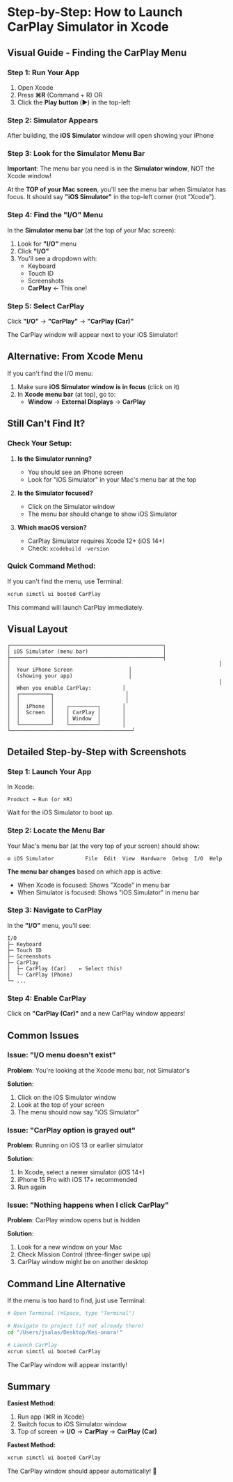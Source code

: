 # Step-by-Step: How to Launch CarPlay Simulator in Xcode

## Visual Guide - Finding the CarPlay Menu

### Step 1: Run Your App
1. Open Xcode
2. Press **⌘R** (Command + R) OR
3. Click the **Play button** (▶️) in the top-left

### Step 2: Simulator Appears
After building, the **iOS Simulator** window will open showing your iPhone

### Step 3: Look for the Simulator Menu Bar

**Important**: The menu bar you need is in the **Simulator window**, NOT the Xcode window!

At the **TOP of your Mac screen**, you'll see the menu bar when Simulator has focus. It should say **"iOS Simulator"** in the top-left corner (not "Xcode").

### Step 4: Find the "I/O" Menu

In the **Simulator menu bar** (at the top of your Mac screen):
1. Look for **"I/O"** menu
2. Click **"I/O"** 
3. You'll see a dropdown with:
   - Keyboard
   - Touch ID
   - Screenshots
   - **CarPlay** ← This one!

### Step 5: Select CarPlay

Click **"I/O"** → **"CarPlay"** → **"CarPlay (Car)"**

The CarPlay window will appear next to your iOS Simulator!

## Alternative: From Xcode Menu

If you can't find the I/O menu:

1. Make sure **iOS Simulator window is in focus** (click on it)
2. In **Xcode menu bar** (at top), go to:
   - **Window** → **External Displays** → **CarPlay**

## Still Can't Find It?

### Check Your Setup:

1. **Is the Simulator running?**
   - You should see an iPhone screen
   - Look for "iOS Simulator" in your Mac's menu bar at the top

2. **Is the Simulator focused?**
   - Click on the Simulator window
   - The menu bar should change to show iOS Simulator

3. **Which macOS version?**
   - CarPlay Simulator requires Xcode 12+ (iOS 14+)
   - Check: `xcodebuild -version`

### Quick Command Method:

If you can't find the menu, use Terminal:

```bash
xcrun simctl ui booted CarPlay
```

This command will launch CarPlay immediately.

## Visual Layout

```
┌─────────────────────────────────────────────────┐
│ iOS Simulator (menu bar)                        │
├─────────────────────────────────────────────────┤
│                                                                   │
│  Your iPhone Screen                  │
│  (showing your app)                  │
│                                                                   │
│  When you enable CarPlay:          │
│  ┌──────────┐                       │
│  │          │                       │
│  │  iPhone  │    ┌─────────┐       │
│  │  Screen  │    │ CarPlay │       │
│  │          │    │ Window  │       │
│  └──────────┘    └─────────┘       │
└───────────────────────────────────────┘
```

## Detailed Step-by-Step with Screenshots

### Step 1: Launch Your App

In Xcode:
```
Product → Run (or ⌘R)
```

Wait for the iOS Simulator to boot up.

### Step 2: Locate the Menu Bar

Your Mac's menu bar (at the very top of your screen) should show:
```
⚙️ iOS Simulator          File  Edit  View  Hardware  Debug  I/O  Help
```

**The menu bar changes** based on which app is active:
- When Xcode is focused: Shows "Xcode" in menu bar
- When Simulator is focused: Shows "iOS Simulator" in menu bar

### Step 3: Navigate to CarPlay

In the **"I/O"** menu, you'll see:
```
I/O
├─ Keyboard
├─ Touch ID
├─ Screenshots
├─ CarPlay
│  ├─ CarPlay (Car)    ← Select this!
│  └─ CarPlay (Phone)
└─ ...
```

### Step 4: Enable CarPlay

Click on **"CarPlay (Car)"** and a new CarPlay window appears!

## Common Issues

### Issue: "I/O menu doesn't exist"

**Problem**: You're looking at the Xcode menu bar, not Simulator's

**Solution**: 
1. Click on the iOS Simulator window
2. Look at the top of your screen
3. The menu should now say "iOS Simulator"

### Issue: "CarPlay option is grayed out"

**Problem**: Running on iOS 13 or earlier simulator

**Solution**:
1. In Xcode, select a newer simulator (iOS 14+)
2. iPhone 15 Pro with iOS 17+ recommended
3. Run again

### Issue: "Nothing happens when I click CarPlay"

**Problem**: CarPlay window opens but is hidden

**Solution**:
1. Look for a new window on your Mac
2. Check Mission Control (three-finger swipe up)
3. CarPlay window might be on another desktop

## Command Line Alternative

If the menu is too hard to find, just use Terminal:

```bash
# Open Terminal (⌘Space, type "Terminal")

# Navigate to project (if not already there)
cd "/Users/jsalas/Desktop/Kei-onara!"

# Launch CarPlay
xcrun simctl ui booted CarPlay
```

The CarPlay window will appear instantly!

## Summary

**Easiest Method:**
1. Run app (⌘R in Xcode)
2. Switch focus to iOS Simulator window
3. Top of screen → **I/O** → **CarPlay** → **CarPlay (Car)**

**Fastest Method:**
```bash
xcrun simctl ui booted CarPlay
```

The CarPlay window should appear automatically! 🚗

